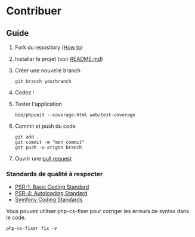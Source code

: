 Contribuer
==========
## Guide
1. Fork du repository
([How to](https://help.github.com/en/github/getting-started-with-github/fork-a-repo))

2. Installer le projet (voir [README.md](https://github.com/bashokusan/P8/blob/master/README.md))

3. Créer une nouvelle branch
    ```
    git branch yourbranch
    ```
4. Codez !

5. Tester l'application
    ```
    bin/phpunit --coverage-html web/test-coverage
    ```

6. Commit et push du code
    ```
    git add .
    git commit -m "mon commit"
    git push -u origin branch
    ```
7. Ouvrir une [pull request](https://help.github.com/en/github/collaborating-with-issues-and-pull-requests/about-pull-requests)

### Standards de qualité à respecter
- [PSR-1: Basic Coding Standard](https://github.com/php-fig/fig-standards/blob/master/accepted/PSR-1-basic-coding-standard.md)
- [PSR-4: Autoloading Standard](https://github.com/php-fig/fig-standards/blob/master/accepted/PSR-4-autoloader.md)
- [Symfony Coding Standards](https://symfony.com/doc/current/contributing/code/standards.html)

Vous pouvez utiliser php-cs-fixer pour corriger les erreurs de syntax dans le code.
```
php-cs-fixer fix -v
```
